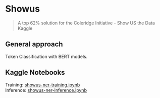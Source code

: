 # Showus

> A top 62% solution for the Coleridge Initiative - Show US the Data Kaggle

## General approach

Token Classification with BERT models.

## Kaggle Notebooks

Training: [showus-ner-training.ipynb](../kaggle_notebooks/showus-ner-training.ipynb)  
Inference: [showus-ner-inference.ipynb](../kaggle_notebooks/showus-ner-inference.ipynb)
